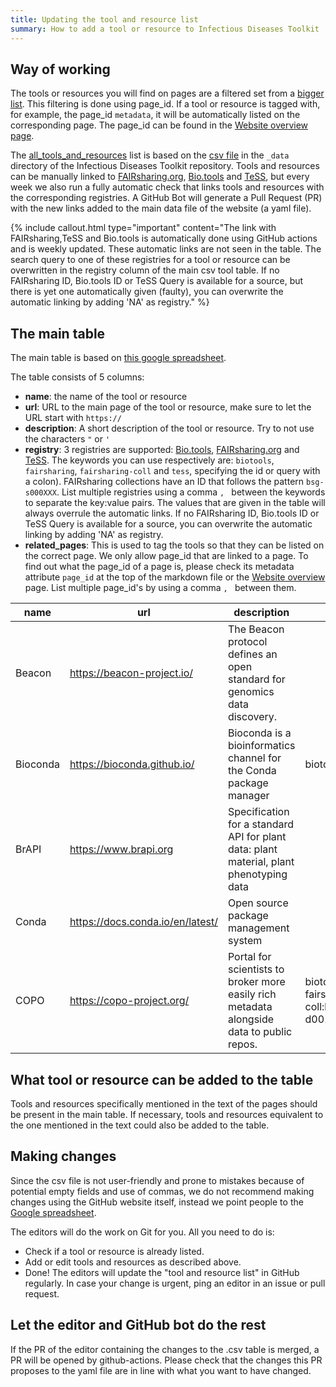 ```yaml
---
title: Updating the tool and resource list
summary: How to add a tool or resource to Infectious Diseases Toolkit
---
```


## Way of working

The tools or resources you will find on pages are a filtered set from a [bigger list](all_tools_and_resources). This filtering is done using page_id. If a tool or resource is tagged with, for example, the page_id `metadata`, it will be automatically listed on the corresponding page. The page_id can be found in the [Website overview page](/contribute/website_overview). 

The [all_tools_and_resources](/all_tools_and_resources) list is based on the [csv file](https://github.com/elixir-europe/infectious-diseases-toolkit/blob/main/_data/main_tool_and_resource_list.csv) in the `_data` directory of the Infectious Diseases Toolkit repository. Tools and resources can be manually linked to [FAIRsharing.org](https://fairsharing.org/), [Bio.tools](https://bio.tools) and [TeSS](https://tess.elixir-europe.org/), but every week we also run a fully automatic check that links tools and resources with the corresponding registries. A GitHub Bot will generate a Pull Request (PR) with the new links added to the main data file of the website (a yaml file).

{% include callout.html type="important" content="The link with FAIRsharing,TeSS and Bio.tools is automatically done using GitHub actions and is weekly updated. These automatic links are not seen in the table. The search query to one of these registries for a tool or resource can be overwritten in the registry column of the main csv tool table. If no FAIRsharing ID, Bio.tools ID or TeSS Query is available for a source, but there is yet one automatically given (faulty), you can overwrite the automatic linking by adding 'NA' as registry." %}

## The main table


The main table is based on [this google spreadsheet](https://docs.google.com/spreadsheets/d/13tqfSbgivokfEkxGXPRFShVhCmO4VuTQRe4uQgJOMbc).

The table consists of 5 columns:
- **name**: the name of the tool or resource
- **url**: URL to the main page of the tool or resource, make sure to let the URL start with `https://`
- **description**: A short description of the tool or resource. Try to not use the characters `"` or `'` 
- **registry**: 3 registries are supported: [Bio.tools](https://bio.tools), [FAIRsharing.org](https://fairsharing.org/) and [TeSS](https://tess.elixir-europe.org/). The keywords you can use respectively are: `biotools`, `fairsharing`, `fairsharing-coll` and `tess`, specifying the id or query with a colon). FAIRsharing collections have an ID that follows the pattern `bsg-s000XXX`. List multiple registries using a comma `, ` between the keywords to separate the key:value pairs. The values that are given in the table will always overrule the automatic links. If no FAIRsharing ID, Bio.tools ID or TeSS Query is available for a source, you can overwrite the automatic linking by adding 'NA' as registry.
- **related_pages**: This is used to tag the tools so that they can be listed on the correct page. We only allow page_id that are linked to a page. To find out what the page_id of a page is, please check its metadata attribute `page_id` at the top of the markdown file or the [Website overview](website_overview) page. List multiple page_id's by using a comma `, ` between them.

| name     | url                             | description                                                                               | registry                                    | related_pages                                             |
|----------|----------------------------------|-------------------------------------------------------------------------------------------|---------------------------------------------|--------------------------------------------------|
| Beacon   | https://beacon-project.io/       | The Beacon protocol defines an open standard for genomics data discovery.                 |                                             | researcher, data manager, IT support, human data |
| Bioconda | https://bioconda.github.io/      | Bioconda is a bioinformatics channel for the Conda package manager                        | biotools:bioconda                           | IT support, data analysis                        |
| BrAPI    | https://www.brapi.org            | Specification for a standard API for plant data: plant material, plant phenotyping data   |                                             | IT support, plants                               |
| Conda    | https://docs.conda.io/en/latest/ | Open source package management system                                                    |                                             | IT support, data analysis                        |
| COPO     | https://copo-project.org/        | Portal for scientists to broker more easily rich metadata alongside data to public repos. | biotools:copo, fairsharing-coll:bsg-d001247 | metadata, researcher, plants                     |


## What tool or resource can be added to the table
Tools and resources specifically mentioned in the text of the pages should be present in the main table. If necessary, tools and resources equivalent to the one mentioned in the text could also be added to the table.

## Making changes

Since the csv file is not user-friendly and prone to mistakes because of potential empty fields and use of commas, we do not recommend making changes using the GitHub website itself, instead we point people to the [Google spreadsheet](https://docs.google.com/spreadsheets/d/13tqfSbgivokfEkxGXPRFShVhCmO4VuTQRe4uQgJOMbc).

The editors will do the work on Git for you. All you need to do is:

- Check if a tool or resource is already listed.
- Add or edit tools and resources as described above.
- Done! The editors will update the "tool and resource list" in GitHub regularly. In case your change is urgent, ping an editor in an issue or pull request.

## Let the editor and GitHub bot do the rest
If the PR of the editor containing the changes to the .csv table is merged, a PR will be opened by github-actions. Please check that the changes this PR proposes to the yaml file are in line with what you want to have changed.
